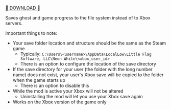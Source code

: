 [💾 DOWNLOAD 💾](https://github.com/jakzo/NeonWhiteMods/releases?expanded=true&q=UseSaveDirectory)

Saves ghost and game progress to the file system instead of to Xbox servers.

Important things to note:

- Your save folder location and structure should be the same as the Steam game
  - Typically: `C:\Users\<username>\AppData\LocalLow\Little Flag Software, LLC\Neon White\<xbox_user_id>`
  - There is an option to configure the location of the save directory
- If the save directory for your user (the folder with the long number name) does not exist, your user's Xbox save will be copied to the folder when the game starts up
  - There is an option to disable this
- While the mod is active your Xbox will not be altered
  - Uninstalling the mod will let you use your Xbox save again
- Works on the Xbox version of the game only
